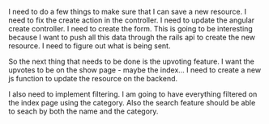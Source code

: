 I need to do a few things to make sure that I can save a new resource.
  I need to fix the create action in the controller.
  I need to update the angular create controller.
  I need to create the form.
    This is going to be interesting because I want to push all this data through the rails api to create the new resource. I need to figure out what is being sent.

So the next thing that needs to be done is the upvoting feature.
  I want the upvotes to be on the show page - maybe the index...
  I need to create a new js function to update the resource on the backend.

I also need to implement filtering.
  I am going to have everything filtered on the index page using the category.
  Also the search feature should be able to seach by both the name and the category.

